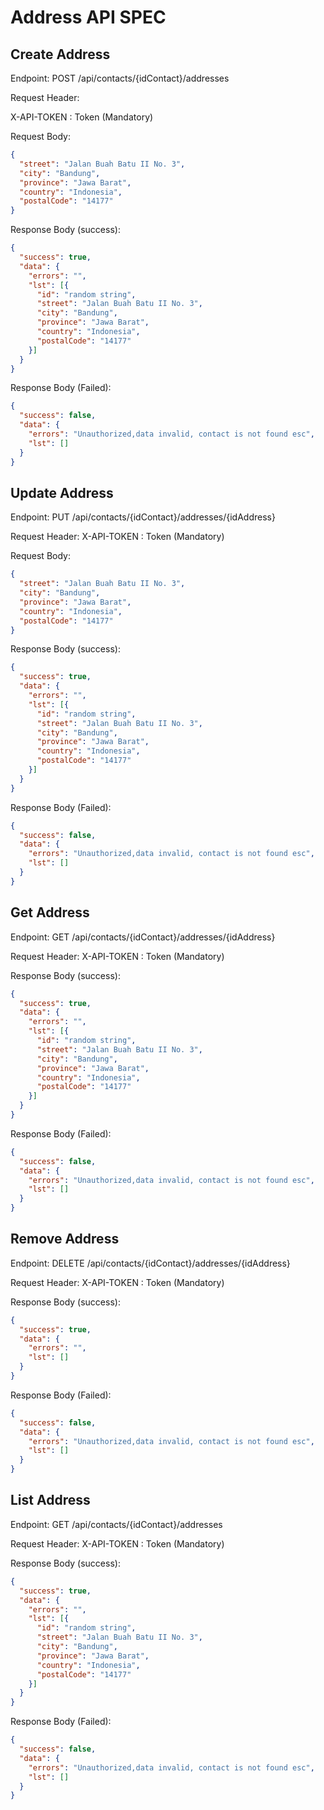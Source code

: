 # Address API SPEC

## Create Address

Endpoint: POST /api/contacts/{idContact}/addresses

Request Header:

X-API-TOKEN : Token (Mandatory)

Request Body:
```json
{
  "street": "Jalan Buah Batu II No. 3",
  "city": "Bandung",
  "province": "Jawa Barat",
  "country": "Indonesia",
  "postalCode": "14177"
}
```

Response Body (success):
```json
{
  "success": true,
  "data": {
    "errors": "",
    "lst": [{
      "id": "random string",
      "street": "Jalan Buah Batu II No. 3",
      "city": "Bandung",
      "province": "Jawa Barat",
      "country": "Indonesia",
      "postalCode": "14177"
    }]
  }
}
```

Response Body (Failed):
```json
{
  "success": false,
  "data": {
    "errors": "Unauthorized,data invalid, contact is not found esc",
    "lst": []
  }
}
```

## Update Address
Endpoint: PUT /api/contacts/{idContact}/addresses/{idAddress}

Request Header:
X-API-TOKEN : Token (Mandatory)

Request Body:
```json
{
  "street": "Jalan Buah Batu II No. 3",
  "city": "Bandung",
  "province": "Jawa Barat",
  "country": "Indonesia",
  "postalCode": "14177"
}
```

Response Body (success):
```json
{
  "success": true,
  "data": {
    "errors": "",
    "lst": [{
      "id": "random string",
      "street": "Jalan Buah Batu II No. 3",
      "city": "Bandung",
      "province": "Jawa Barat",
      "country": "Indonesia",
      "postalCode": "14177"
    }]
  }
}
```

Response Body (Failed):
```json
{
  "success": false,
  "data": {
    "errors": "Unauthorized,data invalid, contact is not found esc",
    "lst": []
  }
}
```

## Get Address
Endpoint: GET /api/contacts/{idContact}/addresses/{idAddress}

Request Header:
X-API-TOKEN : Token (Mandatory)

Response Body (success):
```json
{
  "success": true,
  "data": {
    "errors": "",
    "lst": [{
      "id": "random string",
      "street": "Jalan Buah Batu II No. 3",
      "city": "Bandung",
      "province": "Jawa Barat",
      "country": "Indonesia",
      "postalCode": "14177"
    }]
  }
}
```

Response Body (Failed):
```json
{
  "success": false,
  "data": {
    "errors": "Unauthorized,data invalid, contact is not found esc",
    "lst": []
  }
}
```

## Remove Address
Endpoint: DELETE /api/contacts/{idContact}/addresses/{idAddress}

Request Header:
X-API-TOKEN : Token (Mandatory)

Response Body (success):
```json
{
  "success": true,
  "data": {
    "errors": "",
    "lst": []
  }
}
```

Response Body (Failed):
```json
{
  "success": false,
  "data": {
    "errors": "Unauthorized,data invalid, contact is not found esc",
    "lst": []
  }
}
```

## List Address
Endpoint: GET /api/contacts/{idContact}/addresses

Request Header:
X-API-TOKEN : Token (Mandatory)

Response Body (success):
```json
{
  "success": true,
  "data": {
    "errors": "",
    "lst": [{
      "id": "random string",
      "street": "Jalan Buah Batu II No. 3",
      "city": "Bandung",
      "province": "Jawa Barat",
      "country": "Indonesia",
      "postalCode": "14177"
    }]
  }
}
```

Response Body (Failed):
```json
{
  "success": false,
  "data": {
    "errors": "Unauthorized,data invalid, contact is not found esc",
    "lst": []
  }
}
```
